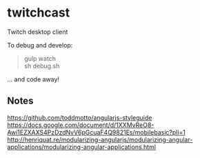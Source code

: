 twitchcast
==========

Twitch desktop client


To debug and develop:

> gulp watch  
> sh debug.sh

... and code away!


Notes
-----

https://github.com/toddmotto/angularjs-styleguide
https://docs.google.com/document/d/1XXMvReO8-Awi1EZXAXS4PzDzdNvV6pGcuaF4Q9821Es/mobilebasic?pli=1
http://henriquat.re/modularizing-angularjs/modularizing-angular-applications/modularizing-angular-applications.html